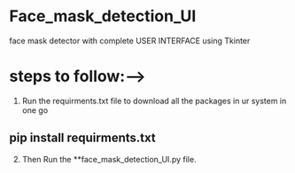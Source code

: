 # Face_mask_detection_UI
face mask detector with complete USER INTERFACE using Tkinter


# steps to follow:-->

1. Run the requirments.txt file to download all the packages in ur system in one go

## pip install requirments.txt

2. Then Run the **face_mask_detection_UI.py file.




